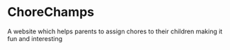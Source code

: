 # ChoreChamps
A website which helps parents to assign chores to their children making it fun and interesting
